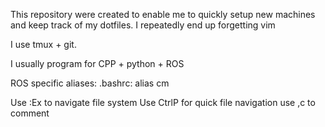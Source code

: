 This repository  were created to enable me to quickly setup new machines and keep track of my dotfiles.
I repeatedly end up forgetting vim

I use tmux + git.

I usually program for CPP + python + ROS

ROS specific aliases:
.bashrc:
alias cm

Use :Ex to navigate file system
Use CtrlP for quick file navigation
use ,c to comment

